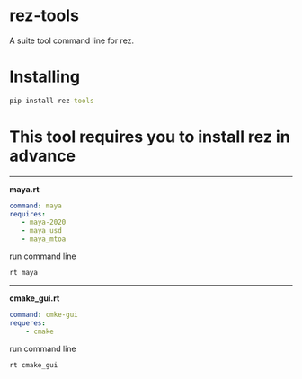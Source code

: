 # rez-tools
A suite tool command line for rez.

# Installing
```cmd
pip install rez-tools
```

# This tool requires you to install rez in advance


---------------------------------------------
**maya.rt**
```yaml
command: maya
requires:
   - maya-2020
   - maya_usd
   - maya_mtoa
```
run command line
```cmd
rt maya
```
-----------------------------------------------

**cmake_gui.rt**

```yaml
command: cmke-gui
requeres:
    - cmake
```
run command line
```cmd
rt cmake_gui
```
